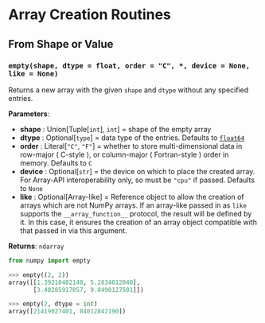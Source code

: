 # Array Creation Routines

## From Shape or Value

### ` empty(shape, dtype = float, order = "C", *, device = None, like = None) `
Returns a new array with the given ` shape ` and ` dtype ` without any specified entries.

**Parameters**:
- **shape** : Union[Tuple[` int `], ` int `] = shape of the empty array
- **dtype** : Optional[` type `] = data type of the entries. Defaults to [` float64 `](https://numpy.org/doc/2.1/reference/arrays.scalars.html#numpy.float64)
- **order** : Literal[` "C" `, ` "F" `] = whether to store multi-dimensional data in row-major ( C-style ), or column-major ( Fortran-style ) order in memory. Defaults to ` C `
- **device** : Optional[` str `] = the device on which to place the created array. For Array-API interoperability only, so must be ` "cpu" ` if passed. Defaults to ` None `
- **like** : Optional[Array-like] = Reference object to allow the creation of arrays which are not NumPy arrays. If an array-like passed in as ` like ` supports the ` __array_function__ ` protocol, the result will be defined by it. In this case, it ensures the creation of an array object compatible with that passed in via this argument.

**Returns**: ` ndarray `

```py
from numpy import empty

>>> empty((2, 2))
array([[1.39210482148, 5.2834012040],
       [3.40285917057, 9.8490127501]])

>>> empty(2, dtype = int)
array([21419027401, 84012842190])
```